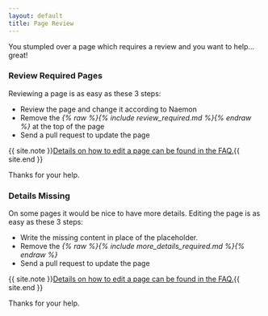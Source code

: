```yaml
---
layout: default
title: Page Review
---
```


You stumpled over a page which requires a review and you want to help... great!

### Review Required Pages

Reviewing a page is as easy as these 3 steps:

 - Review the page and change it according to Naemon
 - Remove the <i>{% raw %}{% include review_required.md %}{% endraw %}</i> at the top of the page
 - Send a pull request to update the page

{{ site.note }}<a href="/documentation/faq/#documentation">Details on how to edit a page can be found in the FAQ.</a>{{ site.end }}

Thanks for your help.



<a name="details_missing"></a>

### Details Missing

On some pages it would be nice to have more details.
Editing the page is as easy as these 3 steps:

 - Write the missing content in place of the placeholder.
 - Remove the <i>{% raw %}{% include more_details_required.md %}{% endraw %}</i>
 - Send a pull request to update the page

{{ site.note }}<a href="/documentation/faq/#documentation">Details on how to edit a page can be found in the FAQ.</a>{{ site.end }}

Thanks for your help.
